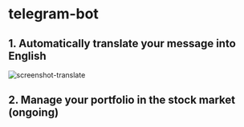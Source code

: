 # telegram-bot

## 1. Automatically translate your message into English

![screenshot-translate](https://github.com/jihye-ha/telegram-bot/blob/master/assets/img/screenshot-translate.PNG=100x)
## 2. Manage your portfolio in the stock market (ongoing)
